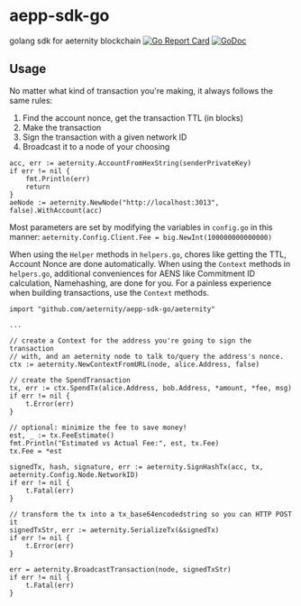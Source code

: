 # aepp-sdk-go

golang sdk for aeternity blockchain
[![Go Report Card](https://goreportcard.com/badge/github.com/aeternity/aepp-sdk-go)](https://goreportcard.com/report/github.com/aeternity/aepp-sdk-go) [![GoDoc](https://godoc.org/github.com/aeternity/aepp-sdk-go?status.svg)](https://godoc.org/github.com/aeternity/aepp-sdk-go)


## Usage
No matter what kind of transaction you're making, it always follows the same rules:
1. Find the account nonce, get the transaction TTL (in blocks)
2. Make the transaction
3. Sign the transaction with a given network ID
4. Broadcast it to a node of your choosing

```
acc, err := aeternity.AccountFromHexString(senderPrivateKey)
if err != nil {
    fmt.Println(err)
    return
}
aeNode := aeternity.NewNode("http://localhost:3013", false).WithAccount(acc)
```

Most parameters are set by modifying the variables in `config.go` in this manner:
`aeternity.Config.Client.Fee = big.NewInt(100000000000000)`

When using the `Helper` methods in `helpers.go`, chores like getting the TTL, Account Nonce are done automatically.
When using the `Context` methods in `helpers.go`, additional conveniences for AENS like Commitment ID calculation, Namehashing, are done for you.
For a painless experience when building transactions, use the `Context` methods.
```
import "github.com/aeternity/aepp-sdk-go/aeternity"

...

// create a Context for the address you're going to sign the transaction
// with, and an aeternity node to talk to/query the address's nonce.
ctx := aeternity.NewContextFromURL(node, alice.Address, false)

// create the SpendTransaction
tx, err := ctx.SpendTx(alice.Address, bob.Address, *amount, *fee, msg)
if err != nil {
    t.Error(err)
}

// optional: minimize the fee to save money!
est, _ := tx.FeeEstimate()
fmt.Println("Estimated vs Actual Fee:", est, tx.Fee)
tx.Fee = *est

signedTx, hash, signature, err := aeternity.SignHashTx(acc, tx, aeternity.Config.Node.NetworkID)
if err != nil {
    t.Fatal(err)
}

// transform the tx into a tx_base64encodedstring so you can HTTP POST it
signedTxStr, err := aeternity.SerializeTx(&signedTx)
if err != nil {
    t.Error(err)
}

err = aeternity.BroadcastTransaction(node, signedTxStr)
if err != nil {
    t.Fatal(err)
}
```